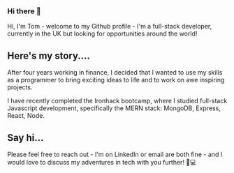 ### Hi there 👋

Hi, I'm Tom - welcome to my Github profile - I'm a full-stack developer, currently in the UK but looking for opportunities around the world!


## Here's my story....

After four years working in finance, I decided that I wanted to use my skills as a programmer to bring exciting ideas to life and to work on awe inspiring projects.

I have recently completed the Ironhack bootcamp, where I studied full-stack Javascript development, specifically the MERN stack: MongoDB, Express, React, Node.

## Say hi...

Please feel free to reach out - I'm on LinkedIn or email are both fine - and I would love to discuss my adventures in tech with you further! 🙂💻

<!--
**tomadams100/tomadams100** is a ✨ _special_ ✨ repository because its `README.md` (this file) appears on your GitHub profile.

Here are some ideas to get you started:

- 🔭 I’m currently working on ...
- 🌱 I’m currently learning ...
- 👯 I’m looking to collaborate on ...
- 🤔 I’m looking for help with ...
- 💬 Ask me about ...
- 📫 How to reach me: ...
- 😄 Pronouns: ...
- ⚡ Fun fact: ...
-->
